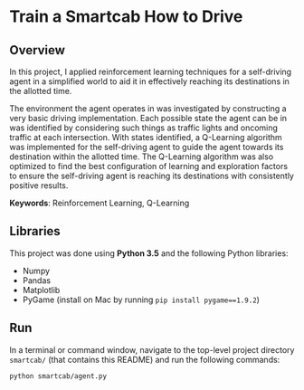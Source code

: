 # Train a Smartcab How to Drive 

## Overview 
In this project, I applied reinforcement learning techniques for a self-driving agent in a simplified world to aid it in effectively reaching its destinations in the allotted time.  

The environment the agent operates in was investigated by constructing a very basic driving implementation. Each possible state the agent can be in was identified by considering such things as traffic lights and oncoming traffic at each intersection. With states identified, a Q-Learning algorithm was implemented for the self-driving agent to guide the agent towards its destination within the allotted time. The Q-Learning algorithm was also optimized to find the best configuration of learning and exploration factors to ensure the self-driving agent is reaching its destinations with consistently positive results. 

**Keywords**: Reinforcement Learning, Q-Learning 

## Libraries 
This project was done using **Python 3.5** and the following Python libraries: 

- Numpy 
- Pandas 
- Matplotlib 
- PyGame (install on Mac by running `pip install pygame==1.9.2`) 


## Run  

In a terminal or command window, navigate to the top-level project directory `smartcab/` (that contains this README) and run the following commands: 

```python smartcab/agent.py```  

